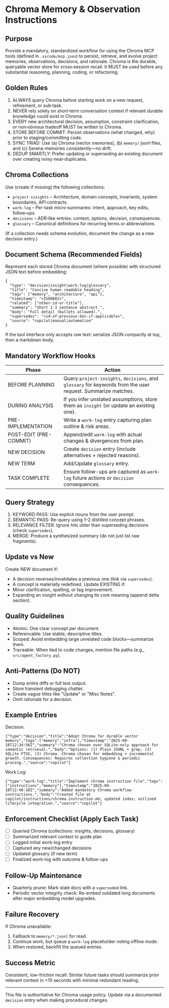 # Chroma Memory & Observation Instructions

## Purpose
Provide a mandatory, standardized workflow for using the Chroma MCP tools (defined in `.vscode/mcp.json`) to persist, retrieve, and evolve project memories, observations, decisions, and rationale. Chroma is the durable, queryable vector store for cross‑session recall. It MUST be used before any substantial reasoning, planning, coding, or refactoring.

## Golden Rules
1. ALWAYS query Chroma before starting work on a new request, refinement, or sub‑task.
2. NEVER rely solely on short‑term conversation context if relevant durable knowledge could exist in Chroma.
3. EVERY new architectural decision, assumption, constraint clarification, or non‑obvious tradeoff MUST be written to Chroma.
4. STORE BEFORE COMMIT: Persist observations (what changed, why) prior to staging/committing code.
5. SYNC TRIAD: Use (a) Chroma (vector memories), (b) `memory/` jsonl files, and (c) Serena memories consistently—no drift.
6. DEDUP SMARTLY: Prefer updating or superseding an existing document over creating noisy near‑duplicates.

## Chroma Collections
Use (create if missing) the following collections:
- `project-insights` – Architecture, domain concepts, invariants, system boundaries, API contracts.
- `work-log` – Per-task micro‑summaries: intent, approach, key edits, follow‑ups.
- `decisions` – ADR‑like entries: context, options, decision, consequences.
- `glossary` – Canonical definitions for recurring terms or abbreviations.

(If a collection needs schema evolution, document the change as a new decision entry.)

## Document Schema (Recommended Fields)
Represent each stored Chroma document (where possible) with structured JSON text before embedding:
```
{
  "type": "decision|insight|work-log|glossary",
  "title": "Concise human readable heading",
  "tags": ["memory", "architecture", "api"],
  "timestamp": "<ISO8601>",
  "related": ["other-id-or-title"],
  "summary": "Short 1-3 sentence abstract.",
  "body": "Full detail (bullets allowed).",
  "supersedes": "<id-of-previous-doc-if-applicable>",
  "source": "copilot|manual|automation"
}
```
If the tool interface only accepts raw text: serialize JSON compactly at top, then a markdown body.

## Mandatory Workflow Hooks
| Phase | Action |
|-------|--------|
| BEFORE PLANNING | Query `project-insights`, `decisions`, and `glossary` for keywords from the user request. Summarize matches. |
| DURING ANALYSIS | If you infer unstated assumptions, store them as `insight` (or update an existing one). |
| PRE-IMPLEMENTATION | Write a `work-log` entry capturing plan outline & risk areas. |
| POST-EDIT (PRE-COMMIT) | Append/edit `work-log` with actual changes & divergences from plan. |
| NEW DECISION | Create `decision` entry (include alternatives + rejected reasons). |
| NEW TERM | Add/Update `glossary` entry. |
| TASK COMPLETE | Ensure follow-ups are captured as `work-log` future actions or `decision` consequences. |

## Query Strategy
1. KEYWORD PASS: Use explicit nouns from the user prompt.
2. SEMANTIC PASS: Re-query using 1–2 distilled concept phrases.
3. RELEVANCE FILTER: Ignore hits older than superseding decisions (check `supersedes`).
4. MERGE: Produce a synthesized summary (do not just list raw fragments).

## Update vs New
Create NEW document if:
- A decision reverses/invalidates a previous one (link via `supersedes`).
- A concept is materially redefined.
Update EXISTING if:
- Minor clarification, spelling, or tag improvement.
- Expanding an insight without changing its core meaning (append delta section).

## Quality Guidelines
- Atomic: One clear concept per document.
- Referencable: Use stable, descriptive titles.
- Scoped: Avoid embedding large unrelated code blocks—summarize them.
- Traceable: When tied to code changes, mention file paths (e.g., `src/agent_factory.py`).

## Anti-Patterns (Do NOT)
- Dump entire diffs or full test output.
- Store transient debugging chatter.
- Create vague titles like "Update" or "Misc Notes".
- Omit rationale for a decision.

## Example Entries
Decision:
```
{"type":"decision","title":"Adopt Chroma for durable vector memory","tags":["memory","infra"],"timestamp":"2025-09-18T12:34:56Z","summary":"Chroma chosen over SQLite-only approach for semantic retrieval.","body":"Options: (1) Plain JSONL + grep, (2) SQLite FTS5, (3) Chroma. Chroma chosen for embedding + incremental growth. Consequences: Requires collection hygiene & periodic pruning.","source":"copilot"}
```
Work Log:
```
{"type":"work-log","title":"Implement chroma instruction file","tags":["instructions","memory"],"timestamp":"2025-09-18T12:40:10Z","summary":"Added mandatory Chroma workflow instructions.","body":"Created file at copilot/instructions/chroma.instruction.md; updated index; outlined lifecycle integration.","source":"copilot"}
```

## Enforcement Checklist (Apply Each Task)
- [ ] Queried Chroma (collections: insights, decisions, glossary)
- [ ] Summarized relevant context to guide plan
- [ ] Logged initial work-log entry
- [ ] Captured any new/changed decisions
- [ ] Updated glossary (if new term)
- [ ] Finalized work-log with outcome & follow-ups

## Follow-Up Maintenance
- Quarterly prune: Mark stale docs with a `superseded` link.
- Periodic vector integrity check: Re-embed outdated long documents after major embedding model upgrades.

## Failure Recovery
If Chroma unavailable:
1. Fallback to `memory/*.jsonl` for read.
2. Continue work, but queue a `work-log` placeholder noting offline mode.
3. When restored, backfill the queued entries.

## Success Metric
Consistent, low-friction recall: Similar future tasks should summarize prior relevant context in <10 seconds with minimal redundant reading.

---
This file is authoritative for Chroma usage policy. Update via a documented `decision` entry when making procedural changes.